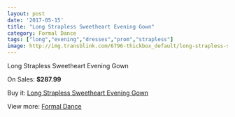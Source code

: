 ```yaml
---
layout: post
date: '2017-05-15'
title: "Long Strapless Sweetheart Evening Gown"
category: Formal Dance
tags: ["long","evening","dresses","prom","strapless"]
image: http://img.transblink.com/6796-thickbox_default/long-strapless-sweetheart-evening-gown.jpg
---
```

Long Strapless Sweetheart Evening Gown

On Sales: **$287.99**
<a href="https://www.transblink.com/en/formal-dance/2200-long-strapless-sweetheart-evening-gown.html"><amp-img layout="responsive" width="600" height="600" src="//img.transblink.com/6796-thickbox_default/long-strapless-sweetheart-evening-gown.jpg" alt="Long Strapless Sweetheart Evening Gown 0" /></a>
<a href="https://www.transblink.com/en/formal-dance/2200-long-strapless-sweetheart-evening-gown.html"><amp-img layout="responsive" width="600" height="600" src="//img.transblink.com/6798-thickbox_default/long-strapless-sweetheart-evening-gown.jpg" alt="Long Strapless Sweetheart Evening Gown 1" /></a>
<a href="https://www.transblink.com/en/formal-dance/2200-long-strapless-sweetheart-evening-gown.html"><amp-img layout="responsive" width="600" height="600" src="//img.transblink.com/6797-thickbox_default/long-strapless-sweetheart-evening-gown.jpg" alt="Long Strapless Sweetheart Evening Gown 2" /></a>

Buy it: [Long Strapless Sweetheart Evening Gown](https://www.transblink.com/en/formal-dance/2200-long-strapless-sweetheart-evening-gown.html "Long Strapless Sweetheart Evening Gown")

View more: [Formal Dance](https://www.transblink.com/en/6-formal-dance "Formal Dance")